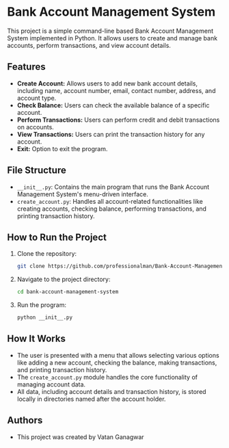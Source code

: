# Bank Account Management System

This project is a simple command-line based Bank Account Management System implemented in Python. It allows users to create and manage bank accounts, perform transactions, and view account details.

## Features

- **Create Account:** Allows users to add new bank account details, including name, account number, email, contact number, address, and account type.
- **Check Balance:** Users can check the available balance of a specific account.
- **Perform Transactions:** Users can perform credit and debit transactions on accounts.
- **View Transactions:** Users can print the transaction history for any account.
- **Exit:** Option to exit the program.

## File Structure

- `__init__.py`: Contains the main program that runs the Bank Account Management System's menu-driven interface.
- `create_account.py`: Handles all account-related functionalities like creating accounts, checking balance, performing transactions, and printing transaction history.

## How to Run the Project

1. Clone the repository:
   ```bash
   git clone https://github.com/professionalman/Bank-Account-Management-System.git
2. Navigate to the project directory:
   ```bash
   cd bank-account-management-system
3. Run the program:
   ```bash
   python __init__.py

## How It Works

- The user is presented with a menu that allows selecting various options like adding a new account, checking the balance, making transactions, and printing transaction history.
- The `create_account.py` module handles the core functionality of managing account data.
- All data, including account details and transaction history, is stored locally in directories named after the account holder.

## Authors
- This project was created by Vatan Ganagwar
  
